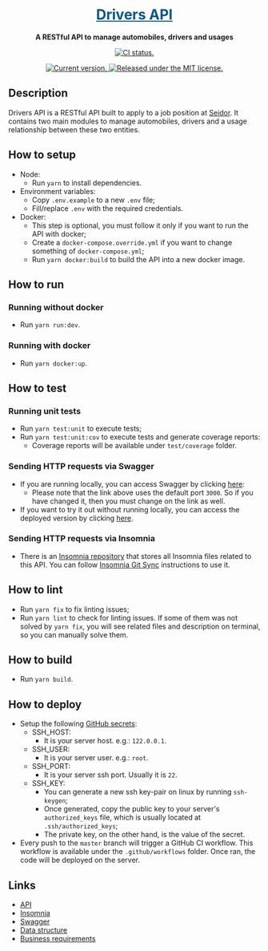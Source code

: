 <!-- Title -->
<h1 align="center">
  <a href="#" style="color: #085687;">
    Drivers API
  </a>
</h1>

<!-- Slogan -->
<p align="center">
  <strong>A RESTful API to manage automobiles, drivers and usages</strong><br>
</p>

<!-- GitHub Badges -->
<p align="center">
  <a href="https://github.com/ondanieldev/drivers-api/actions/workflows/ci.yaml">
    <img src="https://github.com/ondanieldev/drivers-api/actions/workflows/ci.yaml/badge.svg" alt="CI status." />
  </a>
</p>

<!-- Repository Badges -->
<p align="center">
  <a href="https://github.com/ondanieldev/drivers-api/blob/HEAD/package.json">
    <img src="https://img.shields.io/badge/dynamic/json?url=https%3A%2F%2Fgithub.com%2Fondanieldev%2Fdrivers-api%2Fraw%2FHEAD%2Fpackage.json&query=%24.version&label=Current%20version&color=085687" alt="Current version." />
  </a>
  <a href="https://github.com/ondanieldev/drivers-api/blob/HEAD/LICENSE">
    <img src="https://img.shields.io/badge/License-MIT-085687.svg" alt="Released under the MIT license." />
  </a>
</p>

<!-- Body -->
## Description

Drivers API is a RESTful API built to apply to a job position at [Seidor](https://www.seidor.com/en-br).
It contains two main modules to manage automobiles, drivers and a usage relationship between these two entities.

## How to setup

- Node:
  - Run `yarn` to install dependencies.
- Environment variables:
  - Copy `.env.example` to a new `.env` file;
  - Fill/replace `.env` with the required credentials.
- Docker:
  - This step is optional, you must follow it only if you want to run the API with docker;
  - Create a `docker-compose.override.yml` if you want to change something of `docker-compose.yml`;
  - Run `yarn docker:build` to build the API into a new docker image.

## How to run

### Running without docker

- Run `yarn run:dev`.

### Running with docker

- Run `yarn docker:up`.

## How to test

### Running unit tests

- Run `yarn test:unit` to execute tests;
- Run `yarn test:unit:cov` to execute tests and generate coverage reports:
  - Coverage reports will be available under `test/coverage` folder.

### Sending HTTP requests via Swagger

- If you are running locally, you can access Swagger by clicking [here](http://localhost:3000/api):
  - Please note that the link above uses the default port `3000`. So if you have changed it, then you must change on the link as well.
- If you want to try it out without running locally, you can access the deployed version by clicking [here](https://drivers-api.ondaniel.com.br/api).

### Sending HTTP requests via Insomnia

- There is an [Insomnia repository](https://github.com/ondanieldev/drivers-api-insomnia) that stores all Insomnia files related to this API. You can follow [Insomnia Git Sync](https://docs.insomnia.rest/insomnia/git-sync) instructions to use it.

## How to lint

- Run `yarn fix` to fix linting issues;
- Run `yarn lint` to check for linting issues. If some of them was not solved by `yarn fix`, you will see related files and description on terminal, so you can manually solve them.

## How to build

- Run `yarn build`.

## How to deploy

- Setup the following [GitHub secrets](https://docs.github.com/en/actions/security-guides/using-secrets-in-github-actions#creating-secrets-for-a-repository):
  - SSH_HOST:
    - It is your server host. e.g.: `122.0.0.1`.
  - SSH_USER:
    - It is your server user. e.g.: `root`.
  - SSH_PORT:
    - It is your server ssh port. Usually it is `22`.
  - SSH_KEY:
    - You can generate a new ssh key-pair on linux by running `ssh-keygen`;
    - Once generated, copy the public key to your server's `authorized_keys` file, which is usually located at `.ssh/authorized_keys`;
    - The private key, on the other hand, is the value of the secret.
- Every push to the `master` branch will trigger a GitHub CI workflow. This workflow is available under the `.github/workflows` folder. Once ran, the code will be deployed on the server.

## Links

- [API](https://drivers-api.ondaniel.com.br)
- [Insomnia](https://github.com/ondanieldev/drivers-api-insomnia)
- [Swagger](https://drivers-api.ondaniel.com.br/api)
- [Data structure](https://github.com/ondanieldev/drivers-api/tree/HEAD/docs/data-structure)
- [Business requirements](https://github.com/ondanieldev/drivers-api/tree/HEAD/docs/requirements)
